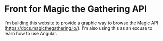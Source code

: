 # Front for Magic the Gathering API

I'm building this website to provide a graphic way to browse the Magic API (https://docs.magicthegathering.io/). I'm also using this as an excuse to learn how to use Angular.

